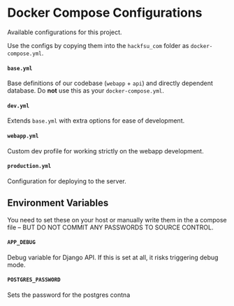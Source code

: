 # Docker Compose Configurations
Available configurations for this project.

Use the configs by copying them into the `hackfsu_com` folder as
`docker-compose.yml`.

#### `base.yml`
Base definitions of our codebase (`webapp` + `api`) and directly dependent database. Do **not** use this as your `docker-compose.yml`.

#### `dev.yml`
Extends `base.yml` with extra options for ease of development.

#### `webapp.yml`
Custom dev profile for working strictly on the webapp development.

#### `production.yml`
Configuration for deploying to the server.

## Environment Variables
You need to set these on your host or manually write them in the
a compose file – BUT DO NOT COMMIT ANY PASSWORDS TO SOURCE CONTROL.

#### `APP_DEBUG`
Debug variable for Django API. If this is set at all, it risks triggering debug mode.

#### `POSTGRES_PASSWORD`
Sets the password for the postgres contna
